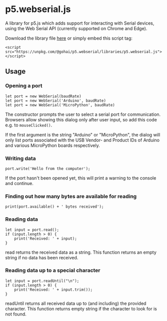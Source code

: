 # p5.webserial.js

A library for p5.js which adds support for interacting with Serial devices, using the Web Serial API (currently supported on Chrome and Edge).

Download the library file [here](https://github.com/gohai/p5.webserial/blob/main/libraries/p5.webserial.js) or simply embed this script tag:
```
<script src="https://unpkg.com/@gohai/p5.webserial/libraries/p5.webserial.js"></script>
```


## Usage

### Opening a port

```
let port = new WebSerial(baudRate)
let port = new WebSerial('Arduino', baudRate)
let port = new WebSerial('MicroPython', baudRate)
```

The constructor prompts the user to select a serial port for communication. Browsers allow showing this dialog only after user input, so add this code e.g. to `mouseClicked()`.

If the first argument is the string "Arduino" or "MicroPython", the dialog will only list ports associated with the USB Vendor- and Product IDs of Arduino and various MicroPython boards respectively.


### Writing data

```
port.write('Hello from the computer');
```

If the port hasn't been opened yet, this will print a warning to the console and continue.


### Finding out how many bytes are available for reading

```
print(port.available() + ' bytes received');
```


### Reading data

```
let input = port.read();
if (input.length > 0) {
	print('Received: ' + input);
}
```

read returns the received data as a string. This function returns an empty string if no data has been received.


### Reading data up to a special character

```
let input = port.readUntil("\n");
if (input.length > 0) {
	print('Received: ' + input.trim());
}
```

readUntil returns all received data up to (and including) the provided character. This function returns empty string if the character to look for is not found.
